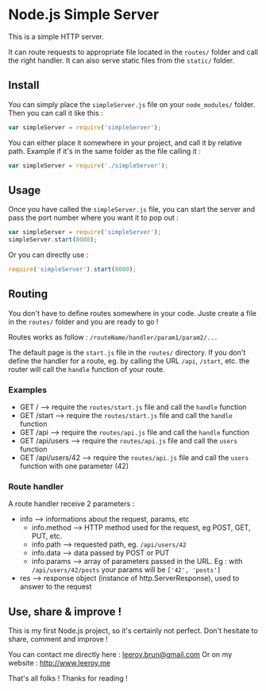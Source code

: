 # Node.js Simple Server

This is a simple HTTP server.

It can route requests to appropriate file located in the `routes/` folder and call the right handler.
It can also serve static files from the `static/` folder.

## Install

You can simply place the `simpleServer.js` file on your `node_modules/` folder. Then you can call it like this :

```javascript
var simpleServer = require('simpleServer');
```

You can either place it somewhere in your project, and call it by relative path. Example if it's in the same folder as the file calling it :

```javascript
var simpleServer = require('./simpleServer');
```

## Usage

Once you have called the `simpleServer.js` file, you can start the server and pass the port number where you want it to pop out :

```javascript
var simpleServer = require('simpleServer');
simpleServer.start(8080);
```

Or you can directly use :

```javascript
require('simpleServer').start(8080);
```

## Routing

You don't have to define routes somewhere in your code. Juste create a file in the `routes/` folder and you are ready to go !

Routes works as follow : `/routeName/handler/param1/param2/...`

The default page is the `start.js` file in the `routes/` directory.
If you don't define the handler for a route, eg. by calling the URL `/api`, `/start`, etc. the router will call the `handle` function of your route.

### Examples

* GET / --> require the `routes/start.js` file and call the `handle` function
* GET /start --> require the `routes/start.js` file and call the `handle` function
* GET /api --> require the `routes/api.js` file and call the `handle` function
* GET /api/users --> require the `routes/api.js` file and call the `users` function
* GET /api/users/42 --> require the `routes/api.js` file and call the `users` function with one parameter (42)

### Route handler

A route handler receive 2 parameters :

* info --> informations about the request, params, etc
    * info.method --> HTTP method used for the request, eg POST, GET, PUT, etc.
    * info.path   --> requested path, eg. `/api/users/42`
    * info.data   --> data passed by POST or PUT
    * info.params --> array of parameters passed in the URL. Eg : with `/api/users/42/posts` your params will be `['42', 'posts']`
* res  --> response object (instance of http.ServerResponse), used to answer to the request

## Use, share & improve !

This is my first Node.js project, so it's certainly not perfect. Don't hesitate to share, comment and improve !

You can contact me directly here : leeroy.brun@gmail.com
Or on my website : http://www.leeroy.me

That's all folks ! Thanks for reading !